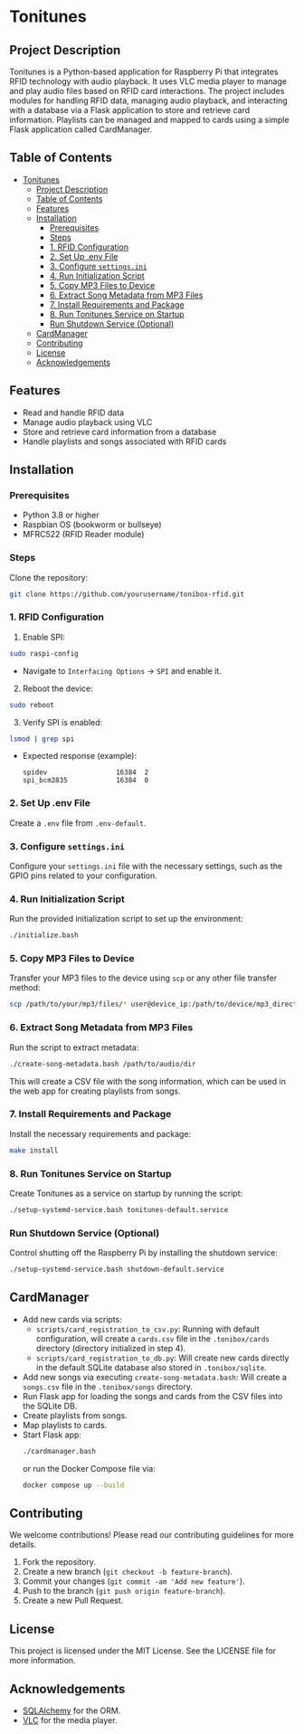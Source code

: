 # Tonitunes

## Project Description
Tonitunes is a Python-based application for Raspberry Pi that integrates RFID technology with audio playback. It uses VLC media player to manage and play audio files based on RFID card interactions. The project includes modules for handling RFID data, managing audio playback, and interacting with a database via a Flask application to store and retrieve card information. Playlists can be managed and mapped to cards using a simple Flask application called CardManager.


## Table of Contents

- [Tonitunes](#tonitunes)
  - [Project Description](#project-description)
  - [Table of Contents](#table-of-contents)
  - [Features](#features)
  - [Installation](#installation)
    - [Prerequisites](#prerequisites)
    - [Steps](#steps)
    - [1. RFID Configuration](#1-rfid-configuration)
    - [2. Set Up .env File](#2-set-up-env-file)
    - [3. Configure `settings.ini`](#3-configure-settingsini)
    - [4. Run Initialization Script](#4-run-initialization-script)
    - [5. Copy MP3 Files to Device](#5-copy-mp3-files-to-device)
    - [6. Extract Song Metadata from MP3 Files](#6-extract-song-metadata-from-mp3-files)
    - [7. Install Requirements and Package](#7-install-requirements-and-package)
    - [8. Run Tonitunes Service on Startup](#8-run-tonitunes-service-on-startup)
    - [Run Shutdown Service (Optional)](#run-shutdown-service-optional)
  - [CardManager](#cardmanager)
  - [Contributing](#contributing)
  - [License](#license)
  - [Acknowledgements](#acknowledgements)


## Features

- Read and handle RFID data
- Manage audio playback using VLC
- Store and retrieve card information from a database
- Handle playlists and songs associated with RFID cards

## Installation

### Prerequisites

- Python 3.8 or higher
- Raspbian OS (bookworm or bullseye)
- MFRC522 (RFID Reader module)

### Steps

Clone the repository:
```bash
git clone https://github.com/yourusername/tonibox-rfid.git
```

### 1. RFID Configuration

1. Enable SPI:
  ```bash
  sudo raspi-config
  ```
  - Navigate to `Interfacing Options` -> `SPI` and enable it.
2. Reboot the device:
  ```bash
  sudo reboot
  ```
3. Verify SPI is enabled:
  ```bash
  lsmod | grep spi
  ```
  - Expected response (example):
    ```
    spidev                 16384  2
    spi_bcm2835            16384  0
    ```

### 2. Set Up .env File

Create a `.env` file from `.env-default`.

### 3. Configure `settings.ini`

Configure your `settings.ini` file with the necessary settings, such as the GPIO pins related to your configuration.

### 4. Run Initialization Script

Run the provided initialization script to set up the environment:
  ```bash
  ./initialize.bash
  ```

### 5. Copy MP3 Files to Device

Transfer your MP3 files to the device using `scp` or any other file transfer method:
  ```bash
  scp /path/to/your/mp3/files/* user@device_ip:/path/to/device/mp3_directory/
  ```

### 6. Extract Song Metadata from MP3 Files

Run the script to extract metadata:
  ```bash
  ./create-song-metadata.bash /path/to/audio/dir
  ```
This will create a CSV file with the song information, which can be used in the web app for creating playlists from songs.

### 7. Install Requirements and Package

Install the necessary requirements and package:
  ```bash
  make install
  ```

### 8. Run Tonitunes Service on Startup

Create Tonitunes as a service on startup by running the script:
  ```bash
  ./setup-systemd-service.bash tonitunes-default.service
  ```

### Run Shutdown Service (Optional)

Control shutting off the Raspberry Pi by installing the shutdown service:
  ```bash
  ./setup-systemd-service.bash shutdown-default.service
  ```

## CardManager

- Add new cards via scripts:
  - `scripts/card_registration_to_csv.py`: Running with default configuration, will create a `cards.csv` file in the `.tonibox/cards` directory (directory initialized in step 4).
  - `scripts/card_registration_to_db.py`: Will create new cards directly in the default SQLite database also stored in `.tonibox/sqlite`.
- Add new songs via executing `create-song-metadata.bash`: Will create a `songs.csv` file in the `.tonibox/songs` directory.
- Run Flask app for loading the songs and cards from the CSV files into the SQLite DB.
- Create playlists from songs.
- Map playlists to cards.
- Start Flask app:
  ```bash
  ./cardmanager.bash
  ```
  or run the Docker Compose file via:
  ```bash
  docker compose up --build
  ```

## Contributing

We welcome contributions! Please read our contributing guidelines for more details.

1. Fork the repository.
2. Create a new branch (`git checkout -b feature-branch`).
3. Commit your changes (`git commit -am 'Add new feature'`).
4. Push to the branch (`git push origin feature-branch`).
5. Create a new Pull Request.

## License

This project is licensed under the MIT License. See the LICENSE file for more information.

## Acknowledgements

- [SQLAlchemy](https://www.sqlalchemy.org/) for the ORM.
- [VLC](https://www.videolan.org/vlc/) for the media player.

